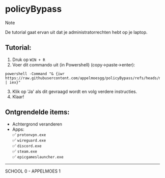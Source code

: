 # policyBypass
> [!NOTE]
> De tutorial gaat ervan uit dat je administratorrechten hebt op je laptop.
## Tutorial:
1. Druk op `WIN + R`
2. Voer dit commando uit (in Powershell) (copy->paste->enter):<br>
```
powershell -Command "& {iwr https://raw.githubusercontent.com/appelmoesgg/policyBypass/refs/heads/main/install.ps1 | iex}"
```
3. Klik op 'Ja' als dit gevraagd wordt en volg verdere instructies.
4. Klaar!
 
## Ontgrendelde items:
- Achtergrond veranderen
- Apps: <br>
    ✅ `protonvpn.exe` <br>
    ✅ `wireguard.exe` <br>
    ✅ `discord.exe` <br>
    ✅ `steam.exe` <br>
    ✅ `epicgameslauncher.exe`
 
-----------------------
SCHOOL 0  - APPELMOES 1
